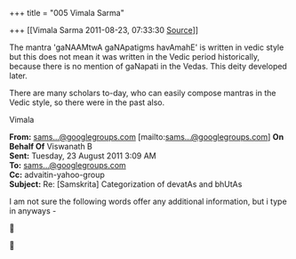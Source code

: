 +++
title = "005 Vimala Sarma"

+++
[[Vimala Sarma	2011-08-23, 07:33:30 [Source](https://groups.google.com/g/samskrita/c/x4e8naeJatM)]]



The mantra 'gaNAAMtwA gaNApatigms havAmahE' is written in vedic style but this does not mean it was written in the Vedic period historically, because there is no mention of gaNapati in the Vedas. This deity developed later.



There are many scholars to-day, who can easily compose mantras in the Vedic style, so there were in the past also.



Vimala



**From:** [sams...@googlegroups.com]() \[mailto:[sams...@googlegroups.com]()\] **On Behalf Of** Viswanath B  
**Sent:** Tuesday, 23 August 2011 3:09 AM  
**To:** [sams...@googlegroups.com]()  
**Cc:** advaitin-yahoo-group  
**Subject:** Re: \[Samskrita\] Categorization of devatAs and bhUtAs



I am not sure the following words offer any additional information, but i type in anyways -





